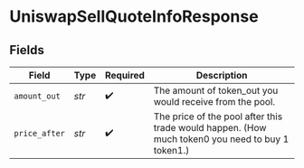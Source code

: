# UniswapSellQuoteInfoResponse


## Fields

| Field                                                                                            | Type                                                                                             | Required                                                                                         | Description                                                                                      |
| ------------------------------------------------------------------------------------------------ | ------------------------------------------------------------------------------------------------ | ------------------------------------------------------------------------------------------------ | ------------------------------------------------------------------------------------------------ |
| `amount_out`                                                                                     | *str*                                                                                            | :heavy_check_mark:                                                                               | The amount of token_out you would receive from the pool.                                         |
| `price_after`                                                                                    | *str*                                                                                            | :heavy_check_mark:                                                                               | The price of the pool after this trade would happen. (How much token0 you need to buy 1 token1.) |